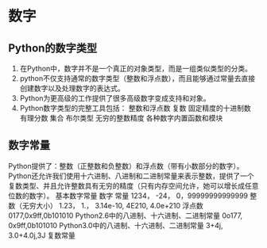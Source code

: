 # 数字
## Python的数字类型
1. 在Python中，数字并不是一个真正的对象类型，而是一组类似类型的分类。
2. python不仅支持通常的数字类型（整数和浮点数），而且能够通过常量去直接创建数字以及处理数字的表达式。
3. Python为更高级的工作提供了很多高级数字变成支持和对象。
4. Python数字类型的完整工具包括：
   整数和浮点数
   复数
   固定精度的十进制数
   有理分数
   集合
   布尔类型
   无穷的整数精度
   各种数字内置函数和模块
## 数字常量
Python提供了：整数（正整数和负整数）和浮点数（带有小数部分的数字）。Python还允许我们使用十六进制、八进制和二进制常量来表示整数，提供了一个复数类型、并且允许整数具有无穷的精度（只有内存空间允许，她可以增长成任意位数的数字）。
基本数字常量
            数字                                 常量
1234， -24， 0，99999999999999                   整数（无穷大小）
1.23， 1.， 3.14e-10, 4E210, 4.0e+210            浮点数
0177,0x9ff,0b101010                              Python2.6中的八进制、十六进制、二进制常量
0o177, 0x9ff,0b101010                            Python3.0中的八进制、十六进制、二进制常量
3+4j, 3.0+4.0j,3J                                复数常量
